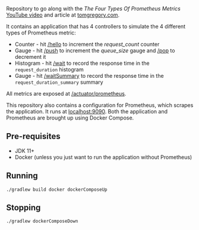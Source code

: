 Repository to go along with the *The Four Types Of Prometheus Metrics* [YouTube video](https://youtu.be/nJMRmhbY5hY) and article
at [tomgregory.com](https://tomgregory.com/the-four-types-of-prometheus-metrics).

It contains an application that has 4 controllers to simulate the 4
different types of Prometheus metric:

* Counter - hit [/hello](http://localhost:8080/hello) to increment the *request_count* counter
* Gauge - hit [/push](http://localhost:8080/push) to increment the *queue_size* gauge and [/pop](http://localhost:8080/pop) to decrement it
* Histogram - hit [/wait](http://localhost:8080/wait) to record the response time in the `request_duration` histogram
* Gauge - hit  [/waitSummary](http://localhost:8080/waitSummary) to record the response time in the `request_duration_summary` summary

All metrics are exposed at [/actuator/prometheus](http://localhost:8080/actuator/prometheus).

This repository also contains a configuration for Prometheus, which scrapes the application. It runs at [localhost:9090](http://localhost:9090).
Both the application and Prometheus are brought up using Docker Compose.

## Pre-requisites

* JDK 11+
* Docker (unless you just want to run the application without Prometheus)

## Running

`./gradlew build docker dockerComposeUp`

## Stopping

`./gradlew dockerComposeDown`